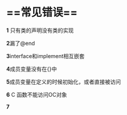# ==常见错误==

**1** 只有类的声明没有类的实现

**2**漏了@end

**3**interface和implement相互嵌套

**4**成员变量没有在{}中

**5**成员变量在定义的时候初始化，或者直接被访问

**6** C 函数不能访问OC对象

**7**